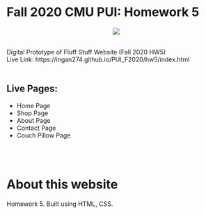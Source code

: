 # Fall 2020 CMU PUI: Homework 5
<p align="center">
<img src="https://media.giphy.com/media/3ohhwywk40IjttKOvS/giphy.gif">
</p>
<br>
Digital Prototype of Fluff Stuff Website (Fall 2020 HW5)
<br>
Live Link: https://ingan274.github.io/PUI_F2020/hw5/index.html
<br>
<br>

## Live Pages:
<ul>
  <li> Home Page </li>
  <li> Shop Page </li>
  <li> About Page </li>
  <li> Contact Page </li>
  <li> Couch Pillow Page </li>
</ul>

<br>
<br>

# About this website
Homework 5. Built using HTML, CSS.
